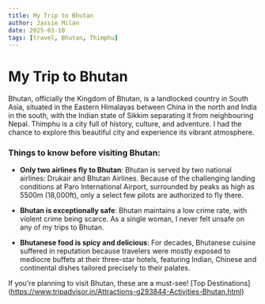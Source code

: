 ```yaml
---
title: My Trip to Bhutan
author: Jassie Milan
date: 2025-03-10
tags: [travel, Bhutan, Thimphu]
---
```




# My Trip to Bhutan
Bhutan, officially the Kingdom of Bhutan, is a landlocked country in South Asia, situated in the Eastern Himalayas between China in the north and India in the south, with the Indian state of Sikkim separating it from neighbouring Nepal. 
Thimphu is a city full of history, culture, and adventure. I had the chance to explore this beautiful city and experience its vibrant atmosphere.

### Things to know before visiting Bhutan: 

- **Only two airlines fly to Bhutan**: Bhutan is served by two national airlines: Drukair and Bhutan Airlines. Because of the challenging landing conditions at Paro International Airport, surrounded by peaks as high as 5500m (18,000ft), only a select few pilots are authorized to fly there.

- **Bhutan is exceptionally safe**: Bhutan maintains a low crime rate, with violent crime being scarce. As a single woman, I never felt unsafe on any of my trips to Bhutan. 

- **Bhutanese food is spicy and delicious**: For decades, Bhutanese cuisine suffered in reputation because travelers were mostly exposed to mediocre buffets at their three-star hotels, featuring Indian, Chinese and continental dishes tailored precisely to their palates.

If you're planning to visit Bhutan, these are a must-see! [Top Destinations] (https://www.tripadvisor.in/Attractions-g293844-Activities-Bhutan.html)
